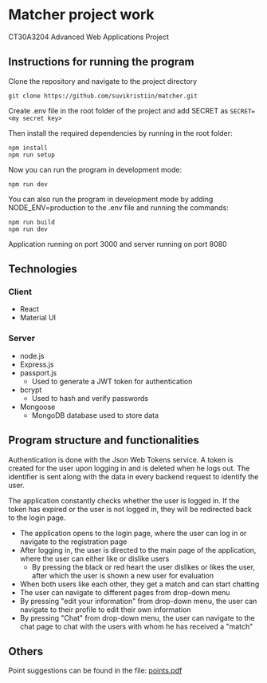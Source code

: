 # Matcher project work

CT30A3204 Advanced Web Applications Project

## Instructions for running the program

Clone the repository and navigate to the project directory
```
git clone https://github.com/suvikristiin/matcher.git
```

Create .env file in the root folder of the project and add SECRET as `SECRET=<my secret key>`

Then install the required dependencies by running in the root folder:
```
npm install
npm run setup
```

Now you can run the program in development mode:
```
npm run dev
```

You can also run the program in development mode by adding NODE_ENV=production to the .env file and running the commands:

```
npm run build
npm run dev
```

Application running on port 3000 and server running on port 8080

## Technologies

### Client
- React
- Material UI

### Server
- node.js
- Express.js
- passport.js
  - Used to generate a JWT token for authentication
- bcrypt
  - Used to hash and verify passwords
- Mongoose
  - MongoDB database used to store data
  

## Program structure and functionalities

Authentication is done with the Json Web Tokens service. A token is created for the user upon logging in and is deleted when he logs out. The identifier is sent along with the data in every backend request to identify the user.

The application constantly checks whether the user is logged in. If the token has expired or the user is not logged in, they will be redirected back to the login page.

- The application opens to the login page, where the user can log in or navigate to the registration page
- After logging in, the user is directed to the main page of the application, where the user can either like or dislike users
  - By pressing the black or red heart the user dislikes or likes the user, after which the user is shown a new user for evaluation
- When both users like each other, they get a match and can start chatting
- The user can navigate to different pages from drop-down menu
- By pressing "edit your information" from drop-down menu, the user can navigate to their profile to edit their own information
- By pressing "Chat" from drop-down menu, the user can navigate to the chat page to chat with the users with whom he has received a "match"

## Others

Point suggestions can be found in the file: [points.pdf](points.pdf)
